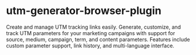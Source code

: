 # utm-generator-browser-plugin
Create and manage UTM tracking links easily. Generate, customize, and track UTM parameters for your marketing campaigns with support for source, medium, campaign, term, and content parameters. Features include custom parameter support, link history, and multi-language interface.
